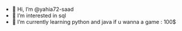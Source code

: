 - 👋 Hi, I’m @yahia72-saad
- 👀 I’m interested in sql
- 🌱 I’m currently learning python and java
  if u wanna a game : 100$


<!---
yahia72-saad/yahia72-saad is a ✨ special ✨ repository because its `README.md` (this file) appears on your GitHub profile.
You can click the Preview link to take a look at your changes.
--->
